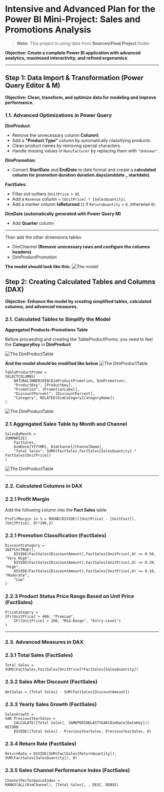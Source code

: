 # **Intensive and Advanced Plan for the Power BI Mini-Project: Sales and Promotions Analysis**  

> **Note:** This project is using data from **Sources\Final Project** folder

**Objective: Create a complete Power BI application with advanced analytics, maximized interactivity, and refined ergonomics.**  

---

## **Step 1: Data Import & Transformation (Power Query Editor & M)**  
**Objective: Clean, transform, and optimize data for modeling and improve performance.**  

### **1.1. Advanced Optimizations in Power Query**  
**DimProduct**:  
- Remove the unnecessary column **Column1**.  
- Add a **"Product Type"** column by automatically classifying products.  
- Clean product names by removing special characters.  
- Handle missing values in `Manufacturer` by replacing them with `"Unknown"`.  

**DimPromotion**:  
- Convert **StartDate** and **EndDate** to date format and create a **calculated column for promotion duration duration.days(enddate _ startdate)**.  

**FactSales**:  
- Filter out outliers (`UnitPrice > 0`).  
- Add a `Revenue` column = `[UnitPrice] * [SalesQuantity]`.  
- Add a marker column **IsReturned** (`1` if `ReturnQuantity` > `0`, otherwise `0`).  

**DimDate (automatically generated with Power Query M)**  
- Add **Quarter** column  

---

Then add the other dimensions tables 
- DimChannel **(Remove unecessary raws and configure the columns headers)**
- DimProductPromotion

**The model should look like this:** 
![The model](https://github.com/bejaouibechir/PowerBI/blob/main/English/8.Project/img/1.png)


## **Step 2: Creating Calculated Tables and Columns (DAX)**  
**Objective: Enhance the model by creating simplified tables, calculated columns, and advanced measures.**  

### **2.1. Calculated Tables to Simplify the Model**  
**Aggregated Products-Promotions Table**  

Before proceeding and creating the TableProductPromo, you need to feel the **CategoryKey** in **DimProduct**

![The DimProductTable](https://github.com/bejaouibechir/PowerBI/blob/main/English/8.Project/img/2.png)

**And the model should be modified like below** 
![The DimProductTable](https://github.com/bejaouibechir/PowerBI/blob/main/English/8.Project/img/3.png)


```DAX
TableProductPromo = 
SELECTCOLUMNS(
    NATURALINNERJOIN(DimProductPromotion, DimPromotion),
    "ProductKey", [ProductKey],
    "Promotion", [PromotionLabel],
    "DiscountPercent", [DiscountPercent],
    "Category", RELATED(DimCategory[CategoryName])
)
```

![The DimProductTable](https://github.com/bejaouibechir/PowerBI/blob/main/English/8.Project/img/4.png)

### **2.1.Aggregated Sales Table by Month and Channel**  
```DAX
SalesByMonth = 
SUMMARIZE(
    FactSales, 
    DimDate[YYYYMM], DimChannel[ChannelName],
    "Total Sales", SUMX(FactSales,FactSales[SalesQuantity] * FactSales[UnitPrice])
)
```
![The DimProductTable](https://github.com/bejaouibechir/PowerBI/blob/main/English/8.Project/img/5.png)

---

### **2.2. Calculated Columns in DAX**  

### **2.2.1 Profit Margin**  
Add the following column into the **Fact Sales** table 
```DAX
ProfitMargin in % = ROUND(DIVIDE(([UnitPrice] - [UnitCost]), [UnitPrice], 0)*100,2)
```
### **2.2.1 Promotion Classification (FactSales)**  
```DAX
DiscountCategory = 
SWITCH(TRUE(),
    DIVIDE(FactSales[DiscountAmount],FactSales[UnitPrice],0) >= 0.50, "Very High",
    DIVIDE(FactSales[DiscountAmount],FactSales[UnitPrice],0) >= 0.30, "High",
    DIVIDE(FactSales[DiscountAmount],FactSales[UnitPrice],0) >= 0.10, "Moderate",
    "Low"
)
```

### **2.2.3 Product Status Price Range Based on Unit Price  (FactSales)**  
```DAX
PriceCategory = 
IF([UnitPrice] > 400, "Premium",
    IF([UnitPrice] > 200, "Mid-Range", "Entry-Level")
)
```

---

### **2.3. Advanced Measures in DAX**  

### **2.3.1 Total Sales (FactSales)**
``` DAX
Total Sales = SUMX(FactSales,FactSales[UnitPrice]*FactSales[SalesQuantity]) 
```
### **2.3.2 Sales After Discount (FactSales)**  
```DAX
NetSales = [Total Sales] - SUM(FactSales[DiscountAmount])
```
### **2.3.3 Yearly Sales Growth (FactSales)**  
```DAX
SalesGrowth = 
VAR PreviousYearSales = 
    CALCULATE([Total Sales], SAMEPERIODLASTYEAR(DimDate[DateKey]))
RETURN 
    DIVIDE([Total Sales] - PreviousYearSales, PreviousYearSales, 0)
```
### **2.3.4 Return Rate (FactSales)**  
```DAX
ReturnRate = DIVIDE(SUM(FactSales[ReturnQuantity]), SUM(FactSales[SalesQuantity]), 0)
```
### **2.3.5 Sales Channel Performance Index (FactSales)**  
```DAX
ChannelPerformanceIndex = 
RANKX(ALL(DimChannel), [Total Sales], , DESC, DENSE)
```
